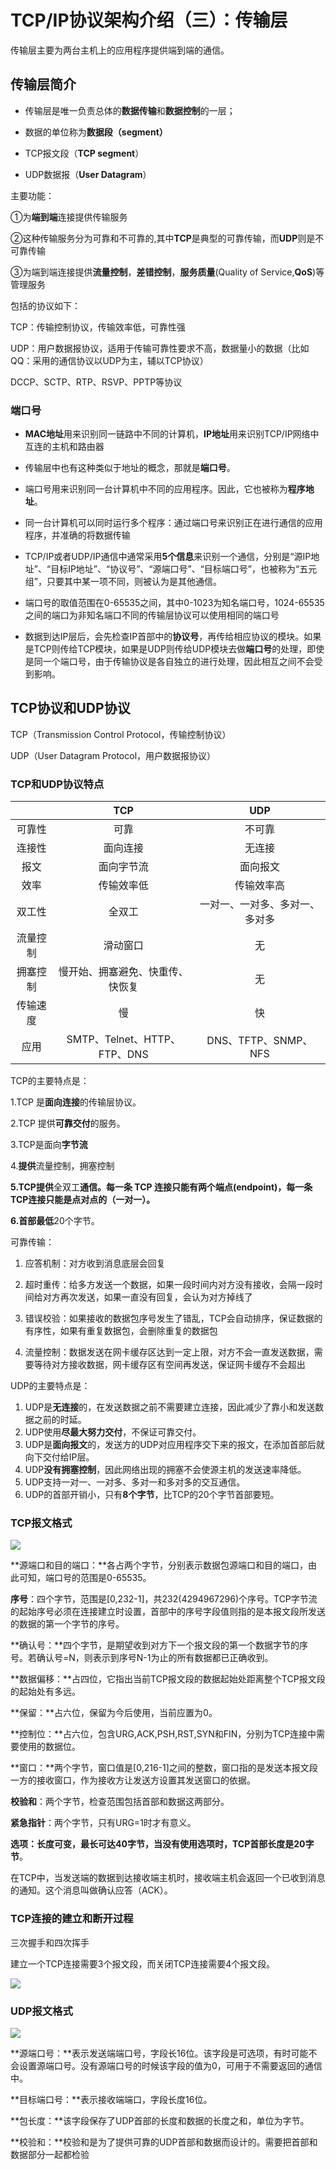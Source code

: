 # TCP/IP协议架构介绍（三）：传输层
传输层主要为两台主机上的应用程序提供端到端的通信。

<!--more-->

## 传输层简介

* 传输层是唯一负责总体的**数据传输**和**数据控制**的一层；

* 数据的单位称为**数据段（segment）**

* TCP报文段（**TCP segment**）
* UDP数据报（**User Datagram**）

主要功能：

①为**端到端**连接提供传输服务

②这种传输服务分为可靠和不可靠的,其中**TCP**是典型的可靠传输，而**UDP**则是不可靠传输

③为端到端连接提供**流量控制**，**差错控制**，**服务质量**(Quality of Service,**QoS**)等管理服务

包括的协议如下：

TCP：传输控制协议，传输效率低，可靠性强

UDP：用户数据报协议，适用于传输可靠性要求不高，数据量小的数据（比如QQ：采用的通信协议以UDP为主，辅以TCP协议）

DCCP、SCTP、RTP、RSVP、PPTP等协议


### 端口号

* **MAC地址**用来识别同一链路中不同的计算机，**IP地址**用来识别TCP/IP网络中互连的主机和路由器

* 传输层中也有这种类似于地址的概念，那就是**端口号**。

* 端口号用来识别同一台计算机中不同的应用程序。因此，它也被称为**程序地址**。

* 同一台计算机可以同时运行多个程序：通过端口号来识别正在进行通信的应用程序，并准确的将数据传输

* TCP/IP或者UDP/IP通信中通常采用**5个信息**来识别一个通信，分别是“源IP地址”、“目标IP地址”、“协议号”、“源端口号”、“目标端口号”，也被称为“五元组”，只要其中某一项不同，则被认为是其他通信。

* 端口号的取值范围在0-65535之间，其中0-1023为知名端口号，1024-65535之间的端口为非知名端口不同的传输层协议可以使用相同的端口号

* 数据到达IP层后，会先检查IP首部中的**协议号**，再传给相应协议的模块。如果是TCP则传给TCP模块，如果是UDP则传给UDP模块去做**端口号**的处理，即使是同一个端口号，由于传输协议是各自独立的进行处理，因此相互之间不会受到影响。

## TCP协议和UDP协议  

TCP（Transmission Control Protocol，传输控制协议）

UDP（User Datagram Protocol，用户数据报协议）

### TCP和UDP协议特点

|          |               TCP                |              UDP               |
| :------: | :------------------------------: | :----------------------------: |
|  可靠性  |               可靠               |             不可靠             |
|  连接性  |             面向连接             |             无连接             |
|   报文   |            面向字节流            |            面向报文            |
|   效率   |            传输效率低            |           传输效率高           |
|  双工性  |              全双工              | 一对一、一对多、多对一、多对多 |
| 流量控制 |             滑动窗口             |               无               |
| 拥塞控制 | 慢开始、拥塞避免、快重传、快恢复 |               无               |
| 传输速度 |                慢                |               快               |
|   应用   |   SMTP、Telnet、HTTP、FTP、DNS   |      DNS、TFTP、SNMP、NFS      |

TCP的主要特点是：

1.TCP 是**面向连接**的传输层协议。

2.TCP 提供**可靠交付**的服务。

3.TCP是面向**字节流**

4.**提供**流量控制，拥塞控制

**5.TCP提供**全双工**通信。每一条 TCP 连接只能有两个端点(endpoint)，每一条 TCP连接只能是点对点的（一对一）。**

**6.首部最低**20个字节。



可靠传输：

1. 应答机制：对方收到消息底层会回复

2. 超时重传：给多方发送一个数据，如果一段时间内对方没有接收，会隔一段时间给对方再次发送，如果一直没有回复，会认为对方掉线了

3. 错误校验：如果接收的数据包序号发生了错乱，TCP会自动排序，保证数据的有序性，如果有重复数据包，会删除重复的数据包

4. 流量控制：数据发送在网卡缓存区达到一定上限，对方不会一直发送数据，需要等待对方接收数据，网卡缓存区有空间再发送，保证网卡缓存不会超出




UDP的主要特点是：

1. UDP是**无连接**的，在发送数据之前不需要建立连接，因此减少了靠小和发送数据之前的时延。
2. UDP使用**尽最大努力交付**，不保证可靠交付。
3. UDP是**面向报文**的，发送方的UDP对应用程序交下来的报文，在添加首部后就向下交付给IP层。
4. UDP**没有拥塞控制**，因此网络出现的拥塞不会使源主机的发送速率降低。
5. UDP支持一对一、一对多、多对一和多对多的交互通信。
6. UDP的首部开销小，只有**8个字节**，比TCP的20个字节首部要短。

### TCP报文格式   
![](tcp-ip-protocol-architecture-model_transport-layer/TCP报文.png)

**源端口和目的端口：**各占两个字节，分别表示数据包源端口和目的端口，由此可知，端口号的范围是0-65535。

**序号**：四个字节，范围是[0,232-1]，共232(4294967296)个序号。TCP字节流的起始序号必须在连接建立时设置，首部中的序号字段值则指的是本报文段所发送的数据的第一个字节的序号。

**确认号：**四个字节，是期望收到对方下一个报文段的第一个数据字节的序号。若确认号=N，则表示到序号N-1为止的所有数据都已正确收到。

**数据偏移：**占四位，它指出当前TCP报文段的数据起始处距离整个TCP报文段的起始处有多远。

**保留：**占六位，保留为今后使用，当前应置为0。

**控制位：**占六位，包含URG,ACK,PSH,RST,SYN和FIN，分别为TCP连接中需要使用的数据位。

**窗口：**两个字节，窗口值是[0,216-1]之间的整数，窗口指的是发送本报文段一方的接收窗口，作为接收方让发送方设置其发送窗口的依据。

**校验和**：两个字节，检查范围包括首部和数据这两部分。

**紧急指针**：两个字节，只有URG=1时才有意义。

**选项：**长度可变，最长可达40字节，当没有使用选项时，TCP首部长度是**20字节**。

在TCP中，当发送端的数据到达接收端主机时，接收端主机会返回一个已收到消息的通知。这个消息叫做确认应答（ACK）。



### TCP连接的建立和断开过程

 三次握手和四次挥手 

 建立一个TCP连接需要3个报文段，而关闭TCP连接需要4个报文段。     

![](tcp-ip-protocol-architecture-model_transport-layer/TCP连接.png)

### UDP报文格式 

![](tcp-ip-protocol-architecture-model_transport-layer/UDP报文.png)

**源端口号：**表示发送端端口号，字段长16位。该字段是可选项，有时可能不会设置源端口号。没有源端口号的时候该字段的值为0，可用于不需要返回的通信中。

**目标端口号：**表示接收端端口，字段长度16位。

**包长度：**该字段保存了UDP首部的长度和数据的长度之和，单位为字节。

**校验和：**校验和是为了提供可靠的UDP首部和数据而设计的。需要把首部和数据部分一起都检验



